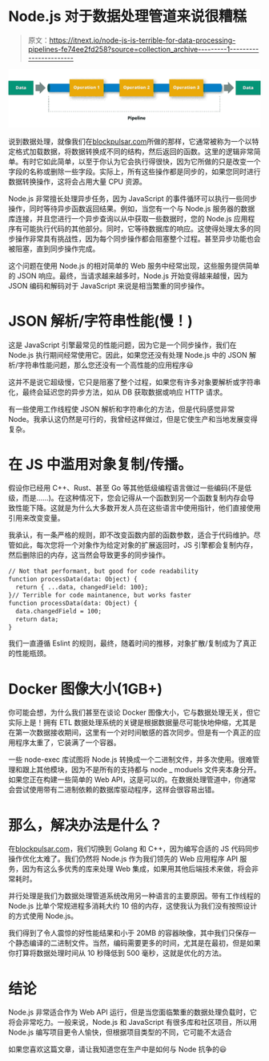 # Node.js 对于数据处理管道来说很糟糕

> 原文：<https://itnext.io/node-js-is-terrible-for-data-processing-pipelines-fe74ee2fd258?source=collection_archive---------1----------------------->

![](img/8687d1cc0bd94c3a5cf32c334d3efecf.png)

说到数据处理，就像我们在[blockpulsar.com](https://blockpulsar.com)所做的那样，它通常被称为一个以特定格式加载数据，将数据转换成不同的结构，然后返回的函数。这里的逻辑非常简单。有时它如此简单，以至于你认为它会执行得很快，因为它所做的只是改变一个字段的名称或删除一些字段。实际上，所有这些操作都是同步的，如果您同时进行数据转换操作，这将会占用大量 CPU 资源。

Node.js 非常擅长处理异步任务，因为 JavaScript 的事件循环可以执行一些同步操作，同时等待异步函数返回结果。例如，当您有一个与 Node.js 服务器的数据库连接，并且您进行一个异步查询以从中获取一些数据时，您的 Node.js 应用程序有可能执行代码的其他部分。同时，它等待数据库的响应。这使得处理太多的同步操作非常具有挑战性，因为每个同步操作都会阻塞整个过程。甚至异步功能也会被阻塞，直到同步操作完成。

这个问题在使用 Node.js 的相对简单的 Web 服务中经常出现，这些服务提供简单的 JSON 响应。最终，当请求越来越多时，Node.js 开始变得越来越慢，因为 JSON 编码和解码对于 JavaScript 来说是相当繁重的同步操作。

# JSON 解析/字符串性能(慢！)

这是 JavaScript 引擎最常见的性能问题，因为它是一个同步操作，我们在 Node.js 执行期间经常使用它。因此，如果您还没有处理 Node.js 中的 JSON 解析/字符串性能问题，那么您还没有一个高性能的应用程序😃

这并不是说它超级慢，它只是阻塞了整个过程，如果您有许多对象要解析或字符串化，最终会延迟您的异步方法，如从 DB 获取数据或响应 HTTP 请求。

有一些使用工作线程使 JSON 解析和字符串化的方法，但是代码感觉非常 Node。我承认这仍然是可行的，我曾经这样做过，但是它使生产和当地发展变得复杂。

# 在 JS 中滥用对象复制/传播。

假设你已经用 C++、Rust、甚至 Go 等其他低级编程语言做过一些编码(不是低级，而是……)。在这种情况下，您会记得从一个函数到另一个函数复制内存会导致性能下降。这就是为什么大多数开发人员在这些语言中使用指针，他们直接使用引用来改变变量。

我承认，有一条严格的规则，即不改变函数内部的函数参数，适合于代码维护。尽管如此，每次您将一个对象作为给定对象的扩展返回时，JS 引擎都会复制内存，然后删除旧的内存，这当然会导致更多的同步操作。

```
// Not that performant, but good for code readability
function processData(data: Object) {
  return { ...data, changedField: 100};
}// Terrible for code maintanence, but works faster
function processData(data: Object) {
  data.changedField = 100;
  return data;
}
```

我们一直遵循 Eslint 的规则，最终，随着时间的推移，对象扩散/复制成为了真正的性能瓶颈。

# Docker 图像大小(1GB+)

你可能会想，为什么我们甚至在谈论 Docker 图像大小，它与数据处理无关，但它实际上是！拥有 ETL 数据处理系统的关键是根据数据量尽可能快地伸缩，尤其是在第一次数据接收期间，这里有一个对时间敏感的首次同步。但是有一个真正的应用程序太重了，它装满了一个容器。

一些 node-exec 库试图将 Node.js 转换成一个二进制文件，并多次使用。很难管理和跟上其他模块，因为不是所有的支持都与 node _ moduels 文件夹本身分开。如果您正在构建一些简单的 Web API，这是可以的。在数据处理管道中，你通常会尝试使用带有二进制依赖的数据库驱动程序，这样会很容易出错。

# 那么，解决办法是什么？

在[blockpulsar.com](https://blockpulsar.com)，我们切换到 Golang 和 C++，因为编写合适的 JS 代码同步操作优化太难了。我们仍然将 Node.js 作为我们领先的 Web 应用程序 API 服务，因为有这么多优秀的库来处理 Web 集成，如果用其他后端技术来做，将会非常耗时。

并行处理是我们为数据处理管道系统改用另一种语言的主要原因。带有工作线程的 Node.js 比单个常规进程多消耗大约 10 倍的内存，这使我认为我们没有按照设计的方式使用 Node.js。

我们得到了令人震惊的好性能结果和小于 20MB 的容器映像，其中我们只保存一个静态编译的二进制文件。当然，编码需要更多的时间，尤其是在最初，但是如果你打算将数据处理时间从 10 秒降低到 500 毫秒，这就是优化的方法。

# 结论

Node.js 非常适合作为 Web API 运行，但是当您面临繁重的数据处理负载时，它将会非常吃力。一般来说，Node.js 和 JavaScript 有很多库和社区项目，所以用 Node.js 编写项目更令人愉快，但根据项目类型的不同，它可能不太适合

如果您喜欢这篇文章，请让我知道您在生产中是如何与 Node 抗争的😃